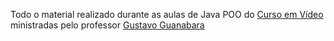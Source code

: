 Todo o material realizado durante as aulas de Java POO do [Curso em Vídeo](https://www.cursoemvideo.com/) ministradas pelo professor [Gustavo Guanabara](https://github.com/gustavoguanabara)
